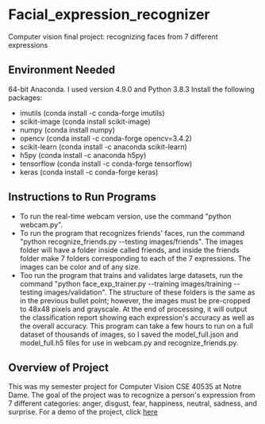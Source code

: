 # Facial_expression_recognizer
Computer vision final project: recognizing faces from 7 different expressions

## Environment Needed
64-bit Anaconda. I used version 4.9.0 and Python 3.8.3
Install the following packages:
- imutils (conda install -c conda-forge imutils)
- scikit-image (conda install scikit-image)
- numpy (conda install numpy)
- opencv (conda install -c conda-forge opencv=3.4.2)
- scikit-learn (conda install -c anaconda scikit-learn)
- h5py (conda install -c anaconda h5py)
- tensorflow (conda install -c conda-forge tensorflow)
- keras (conda install -c conda-forge keras)

## Instructions to Run Programs
- To run the real-time webcam version, use the command "python webcam.py".
- To run the program that recognizes friends' faces, run the command "python recognize_friends.py --testing images/friends". The images folder will have a folder inside called friends, and inside the friends folder make 7 folders corresponding to each of the 7 expressions. The images can be color and of any size.
- Too run the program that trains and validates large datasets, run the command "python face_exp_trainer.py --training images/training --testing images/validation". The structure of these folders is the same as in the previous bullet point; however, the images must be pre-cropped to 48x48 pixels and grayscale. At the end of processing, it will output the classification report showing each expression's accuracy as well as the overall accuracy. This program can take a few hours to run on a full dataset of thousands of images, so I saved the model_full.json and model_full.h5 files for use in webcam.py and recognize_friends.py.

## Overview of Project
This was my semester project for Computer Vision CSE 40535 at Notre Dame. The goal of the project was to recognize a person's expression from 7 different categories: anger, disgust, fear, happiness, neutral, sadness, and surprise.
For a demo of the project, click <a href="https://www.youtube.com/watch?v=ca6z_Kn5nM4">here</a>
